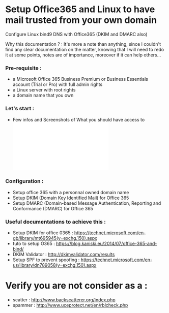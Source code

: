 # Setup Office365 and Linux to have mail trusted from your own domain

Configure Linux bind9 DNS with Office365 (DKIM and DMARC also)

Why this documentation ? :
  It's more a note than anything, since I couldn't find any clear documentation on the matter, knowing that I will need to redo it at some points, notes are of importance, moreover if it can help others...

### Pre-requisite :  
 * a Microsoft Office 365 Business Premium or Business Essentials account (Trial or Pro) with full admin rights 
 * a Linux server with root rights    
 * a domain name that you own

### Let's start :  
 * Few infos and Screenshots of What you should have access to 
	![Let's start](docs/startoverview.md)

### Configuration :  
 * Setup office 365 with a personnal owned domain name
 * Setup DKIM (Domain Key Identified Mail) for Office 365
 * Setup DMARC (Domain-based Message Authentication, Reporting and Conformance (DMARC) for Office 365


### Useful documentations to achieve this :    
 * Setup DKIM for office 0365 : <https://technet.microsoft.com/en-gb/library/mt695945(v=exchg.150).aspx>  
 * tuto to setup O365 : <https://blog.kaniski.eu/2014/07/office-365-and-bind/>  
 * DKIM Validator : <http://dkimvalidator.com/results>  
 * Setup SPF to prevent spoofing : <https://technet.microsoft.com/en-us/library/dn789058(v=exchg.150).aspx>  

# Verify you are not consider as a :  
 * scatter : http://www.backscatterer.org/index.php 
 * spammer : http://www.uceprotect.net/en/rblcheck.php


 



